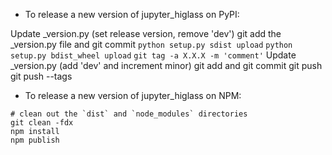 - To release a new version of jupyter_higlass on PyPI:

Update _version.py (set release version, remove 'dev')
git add the _version.py file and git commit
`python setup.py sdist upload`
`python setup.py bdist_wheel upload`
`git tag -a X.X.X -m 'comment'`
Update _version.py (add 'dev' and increment minor)
git add and git commit
git push
git push --tags

- To release a new version of jupyter_higlass on NPM:

```
# clean out the `dist` and `node_modules` directories
git clean -fdx
npm install
npm publish
```